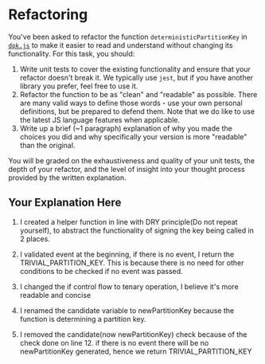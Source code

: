 # Refactoring

You've been asked to refactor the function `deterministicPartitionKey` in [`dpk.js`](dpk.js) to make it easier to read and understand without changing its functionality. For this task, you should:

1. Write unit tests to cover the existing functionality and ensure that your refactor doesn't break it. We typically use `jest`, but if you have another library you prefer, feel free to use it.
2. Refactor the function to be as "clean" and "readable" as possible. There are many valid ways to define those words - use your own personal definitions, but be prepared to defend them. Note that we do like to use the latest JS language features when applicable.
3. Write up a brief (~1 paragraph) explanation of why you made the choices you did and why specifically your version is more "readable" than the original.

You will be graded on the exhaustiveness and quality of your unit tests, the depth of your refactor, and the level of insight into your thought process provided by the written explanation.

## Your Explanation Here

1. I created a helper function in line with DRY principle(Do not repeat yourself), to abstract the functionality of signing the key being called in 2 places.

2. I validated event at the beginning, if there is no event, I return the TRIVIAL_PARTITION_KEY. This is because there is no need for other conditions to be checked if no event was passed.

3. I changed the if control flow to tenary operation, I believe it's more readable and concise

4. I renamed the candidate variable to newPartitionKey because the function is determining a partition key.

5. I removed the candidate(now newPartitionKey) check because of the check done on line 12. if there is no event there will be no newPartitionKey generated, hence we return TRIVIAL_PARTITION_KEY